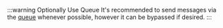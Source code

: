:::warning Optionally Use Queue
It's recommended to send messages via the [queue](/messages/queue) whenever possible, however it can be bypassed if desired.
:::
